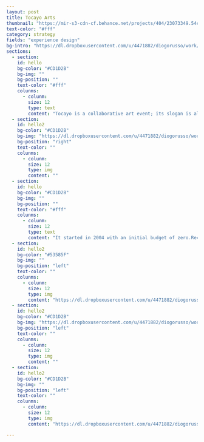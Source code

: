 ```yaml
---
layout: post
title: Tocayo Arts
thumbnail: "https://mir-s3-cdn-cf.behance.net/projects/404/23073349.54c5ad7acaa62.jpg"
text-color: "#fff"
category: strategy
fields: "experience design"
bg-intro: "https://dl.dropboxusercontent.com/u/4471882/diogorusso/work/images/tocayo_01.jpg"
sections:
  - section: 
    id: hello
    bg-color: "#CD1D2B"
    bg-img: ""
    bg-position: ""
    text-color: "#fff"
    colunms:
      - colunm: 
        size: 12
        type: text
        content: "Tocayo is a collaborative art event; its slogan is all art is welcome.The event is realized through the joint effort of idealization, capitalization and implementation of numerous collaborators.We are more than 7000 people connected with a common interest: ART."
  - section: 
    id: hello2
    bg-color: "#CD1D2B"
    bg-img: "https://dl.dropboxusercontent.com/u/4471882/diogorusso/work/images/tocayo_03.jpg"
    bg-position: "right"
    text-color: ""
    colunms:
      - colunm: 
        size: 12
        type: img
        content: ""
  - section: 
    id: hello
    bg-color: "#CD1D2B"
    bg-img: ""
    bg-position: ""
    text-color: "#fff"
    colunms:
      - colunm: 
        size: 12
        type: text
        content: "It started in 2004 with an initial budget of zero.Recognized in Rio de Janeiro as a pioneer in the exploration of unusual spaces and art. 12 editions held, editions 10, 11 and 12 were fully sponsored."
  - section: 
    id: hello2
    bg-color: "#53585F"
    bg-img: ""
    bg-position: "left"
    text-color: ""
    colunms:
      - colunm: 
        size: 12
        type: img
        content: "https://dl.dropboxusercontent.com/u/4471882/diogorusso/work/images/tocayo_06.jpg"   
  - section: 
    id: hello2
    bg-color: "#CD1D2B"
    bg-img: "https://dl.dropboxusercontent.com/u/4471882/diogorusso/work/images/tocayo_10.jpg"
    bg-position: "left"
    text-color: ""
    colunms:
      - colunm: 
        size: 12
        type: img
        content: ""   
  - section: 
    id: hello2
    bg-color: "#CD1D2B"
    bg-img: ""
    bg-position: "left"
    text-color: ""
    colunms:
      - colunm: 
        size: 12
        type: img
        content: "https://dl.dropboxusercontent.com/u/4471882/diogorusso/work/images/tocayo_14.jpg"     

---
```


